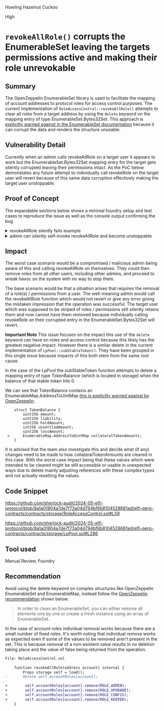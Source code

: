 Howling Hazelnut Cuckoo

High

# `revokeAllRole()` corrupts the EnumerableSet leaving the targets permissions active and making their role unrevokable

## Summary

The OpenZeppelin EnumerableSet library is used to facilitate the mapping of account addresses to protocol roles for access control purposes. The current implementation of `RoleAccessControl::revokeAllRole()` attempts to clear all roles from a target address by using the `delete` keyword on the mapping entry of type EnumerableSet.Bytes32Set. This approach is [explicitly warned against in the EnumerableSet documentation](https://github.com/OpenZeppelin/openzeppelin-contracts/blob/442886ed5ff8a0b9ab477b191f5238541ee6d772/contracts/utils/structs/EnumerableSet.sol#L28-L38) because it can corrupt the data and renders the structure unusable. 

## Vulnerability Detail

Currently when an admin calls revokeAllRole on a target user it appears to work but the EnumerableSet.Bytes32Set mapping entry for the target gets silently corrupted leaving their permissions intact. As the PoC below demonstates any future attempt to individually call revokeRole on the target user will revert because of this same data corruption effectively making the target user unstoppable. 

## Proof of Concept

The expandable sections below shows a minimal foundry setup and test cases to reproduce the issue as well as the console output confirming the bug

<details>
  <summary>revokeAllRole silently fails example</summary>


This foundry test file completes the minimally required Diamond deployment and configuration in the setup function. Then runs an individual test case that demonstrate the most critical aspects of this issue.  

```solidity
// SPDX-License-Identifier: UNLICENSED
pragma solidity ^0.8.18;

import {Test, console} from "forge-std/Test.sol";
import {DiamondInit} from "../src/contracts/router/DiamondInit.sol";
import {Diamond} from "../src/contracts/router/Diamond.sol";
import {DiamondCutFacet} from "../src/contracts/facets/DiamondCutFacet.sol";
import {DiamondLoupeFacet} from "../src/contracts/facets/DiamondLoupeFacet.sol";
import {RoleAccessControlFacet} from "../src/contracts/facets/RoleAccessControlFacet.sol";

import { IDiamond } from "../src/contracts/interfaces/IDiamond.sol";
import { IDiamondLoupe } from "../src/contracts/interfaces/IDiamondLoupe.sol";
import { IDiamondCut } from "../src/contracts/interfaces/IDiamondCut.sol";

import "../src/contracts/storage/RoleAccessControl.sol";

contract RoleAccessFacetTest is Test {
    Diamond public diamondInstance;
    DiamondInit public diamondInit;
    DiamondCutFacet public diamondCutFacet;
    DiamondLoupeFacet public diamondLoupeFacet;
    RoleAccessControlFacet public roleAccessControlFacet;

    address owner = address(this);

    function setUp() public {
        diamondInit = new DiamondInit();
        console.log("DiamondInit deployed to", address(diamondInit));
        
        diamondCutFacet = new DiamondCutFacet();
        console.log("DiamondCutFacet deployed to", address(diamondCutFacet));

        diamondLoupeFacet = new DiamondLoupeFacet();
        console.log("DiamondLoupeFacet deployed to", address(diamondLoupeFacet));

        diamondInstance = new Diamond(address(diamondCutFacet), address(diamondLoupeFacet), address(diamondInit), owner);
        console.log("Diamond deployed to", address(diamondInstance));

        // Add RoleAccess Facet
        roleAccessControlFacet = new RoleAccessControlFacet();
        console.log("RoleAccessControlFacet deployed to", address(roleAccessControlFacet));

        IDiamondCut diamondCutInstance = IDiamondCut(address(diamondInstance));
   
        IDiamondCut.FacetCut[] memory cut = new IDiamondCut.FacetCut[](1);
        bytes4[] memory roleFunctionSelectors = new bytes4[](4);
        roleFunctionSelectors[0] = RoleAccessControlFacet.hasRole.selector;
        roleFunctionSelectors[1] = RoleAccessControlFacet.grantRole.selector;
        roleFunctionSelectors[2] = RoleAccessControlFacet.revokeRole.selector;
        roleFunctionSelectors[3] = RoleAccessControlFacet.revokeAllRole.selector;
        cut[0] = IDiamond.FacetCut({
            facetAddress: address(roleAccessControlFacet),
            action: IDiamond.FacetCutAction.Add,
            functionSelectors: roleFunctionSelectors
        });

        diamondCutInstance.diamondCut(cut, address(0), new bytes(0));
    }

    function test_adminCanRevokeAllGrantedRoles() public {
        RoleAccessControlFacet diamondRoles = RoleAccessControlFacet(address(diamondInstance));
        address bob = address(123);

        vm.startPrank(owner);
        diamondRoles.grantRole(bob, RoleAccessControl.ROLE_ADMIN);
        assertEq(diamondRoles.hasRole(bob, RoleAccessControl.ROLE_ADMIN), true);

        // call succeeds but owner unknowingly fails to revoke any of bobs roles
        diamondRoles.revokeAllRole(bob);

        // Future attempts to individually remove role cause panic revert
        vm.expectRevert();
        diamondRoles.revokeRole(bob, RoleAccessControl.ROLE_ADMIN);

        // Despite attempts to revoke roles bob still has the admin role
        assertEq(diamondRoles.hasRole(bob, RoleAccessControl.ROLE_ADMIN), true);

        // bob can still successfully call the protected grantRole function
        address alice = address(456);
        vm.startPrank(bob);
        diamondRoles.grantRole(alice, RoleAccessControl.ROLE_ADMIN);

        // Confirm bob was able to make alice an admin
        assertEq(diamondRoles.hasRole(alice, RoleAccessControl.ROLE_ADMIN), true);
    }

}

```

The output below shows that the owner can grant admin role to user bob, then successfully call revokeAllRole on bob to "remove" his roles. A call to individually revokeRole was included to show the only other way to remove roles will now always revert. When the diamond is queried it returns that bob still has the admin role due to he corrupted EnumerableSet.Bytes32Set. This is demonstrated as bob is able to call the protected grantRole function and make a random user an admin. 

```solidity
Ran 1 test for test/RoleAccessFacet.t.sol:RoleAccessFacetTest
[PASS] test_adminCanRevokeAllGrantedRoles() (gas: 134728)
Logs:
  DiamondInit deployed to 0x5615dEB798BB3E4dFa0139dFa1b3D433Cc23b72f
  DiamondCutFacet deployed to 0x2e234DAe75C793f67A35089C9d99245E1C58470b
  DiamondLoupeFacet deployed to 0xF62849F9A0B5Bf2913b396098F7c7019b51A820a
  Diamond deployed to 0x5991A2dF15A8F6A256D3Ec51E99254Cd3fb576A9
  RoleAccessControlFacet deployed to 0xc7183455a4C133Ae270771860664b6B7ec320bB1

Traces:
  [138940] RoleAccessFacetTest::test_adminCanRevokeAllGrantedRoles()
    ├─ [0] VM::startPrank(RoleAccessFacetTest: [0x7FA9385bE102ac3EAc297483Dd6233D62b3e1496])
    │   └─ ← [Return] 
    ├─ [75079] Diamond::grantRole(0x000000000000000000000000000000000000007B, 0x41444d494e000000000000000000000000000000000000000000000000000000)
    │   ├─ [70126] RoleAccessControlFacet::grantRole(0x000000000000000000000000000000000000007B, 0x41444d494e000000000000000000000000000000000000000000000000000000) [delegatecall]
    │   │   └─ ← [Stop] 
    │   └─ ← [Return] 
    ├─ [3499] Diamond::hasRole(0x000000000000000000000000000000000000007B, 0x41444d494e000000000000000000000000000000000000000000000000000000) [staticcall]
    │   ├─ [1043] RoleAccessControlFacet::hasRole(0x000000000000000000000000000000000000007B, 0x41444d494e000000000000000000000000000000000000000000000000000000) [delegatecall]
    │   │   └─ ← [Return] true
    │   └─ ← [Return] true
    ├─ [0] VM::assertEq(true, true) [staticcall]
    │   └─ ← [Return] 
    ├─ [4344] Diamond::revokeAllRole(0x000000000000000000000000000000000000007B)
    │   ├─ [1894] RoleAccessControlFacet::revokeAllRole(0x000000000000000000000000000000000000007B) [delegatecall]
    │   │   └─ ← [Stop] 
    │   └─ ← [Return] 
    ├─ [0] VM::expectRevert(custom error f4844814:)
    │   └─ ← [Return] 
    ├─ [4635] Diamond::revokeRole(0x000000000000000000000000000000000000007B, 0x41444d494e000000000000000000000000000000000000000000000000000000)
    │   ├─ [2175] RoleAccessControlFacet::revokeRole(0x000000000000000000000000000000000000007B, 0x41444d494e000000000000000000000000000000000000000000000000000000) [delegatecall]
    │   │   └─ ← [Revert] panic: arithmetic underflow or overflow (0x11)
    │   └─ ← [Revert] panic: arithmetic underflow or overflow (0x11)
    ├─ [1499] Diamond::hasRole(0x000000000000000000000000000000000000007B, 0x41444d494e000000000000000000000000000000000000000000000000000000) [staticcall]
    │   ├─ [1043] RoleAccessControlFacet::hasRole(0x000000000000000000000000000000000000007B, 0x41444d494e000000000000000000000000000000000000000000000000000000) [delegatecall]
    │   │   └─ ← [Return] true
    │   └─ ← [Return] true
    ├─ [0] VM::assertEq(true, true) [staticcall]
    │   └─ ← [Return] 
    ├─ [0] VM::startPrank(0x000000000000000000000000000000000000007B)
    │   └─ ← [Return] 
    ├─ [68579] Diamond::grantRole(0x00000000000000000000000000000000000001c8, 0x41444d494e000000000000000000000000000000000000000000000000000000)
    │   ├─ [68126] RoleAccessControlFacet::grantRole(0x00000000000000000000000000000000000001c8, 0x41444d494e000000000000000000000000000000000000000000000000000000) [delegatecall]
    │   │   └─ ← [Stop] 
    │   └─ ← [Return] 
    ├─ [1499] Diamond::hasRole(0x00000000000000000000000000000000000001c8, 0x41444d494e000000000000000000000000000000000000000000000000000000) [staticcall]
    │   ├─ [1043] RoleAccessControlFacet::hasRole(0x00000000000000000000000000000000000001c8, 0x41444d494e000000000000000000000000000000000000000000000000000000) [delegatecall]
    │   │   └─ ← [Return] true
    │   └─ ← [Return] true
    ├─ [0] VM::assertEq(true, true) [staticcall]
    │   └─ ← [Return] 
    └─ ← [Stop] 

Suite result: ok. 1 passed; 0 failed; 0 skipped; finished in 2.18ms (243.47µs CPU time)
```
</details>


<details>
  <summary>admin can silently self-invoke revokeAllRole and become unstoppable</summary>

```solidity
    function test_selfRevokeAllRoles() public {
        RoleAccessControlFacet diamondRoles = RoleAccessControlFacet(address(diamondInstance));
        address bob = address(123);

        vm.startPrank(owner);
        diamondRoles.grantRole(bob, RoleAccessControl.ROLE_ADMIN);
        assertEq(diamondRoles.hasRole(bob, RoleAccessControl.ROLE_ADMIN), true);
        vm.stopPrank();

        // Malicious admin can go god mode (silently corrupts data)
        vm.startPrank(bob);
        diamondRoles.revokeAllRole(bob);

        assertEq(diamondRoles.hasRole(bob, RoleAccessControl.ROLE_ADMIN), true);
        
        // even bob can't stop himself
        vm.expectRevert();
        diamondRoles.revokeRole(bob, RoleAccessControl.ROLE_ADMIN);
    }
```
</details>

## Impact

The worst case scenario would be a compromised / malicious admin being aware of this and calling revokeAllRole on themselves. They could then remove roles from all other users, including other admins, and proceed to wreak havoc on the system with no way to stop them. 

The base scenario would be that a situation arises that requires the removal of a role(s) / permissions from a user. The well-meaning admin would call the revokeAllRole function which would not revert or give any error giving the mistaken impression that the operation was successful. The target user which was supposed to be striped of roles / permissions still silently retains them and now cannot have them removed because individually calling revokeRole on their corrupted entry in the EnumerableSet.Bytes32Set will revert. 

**Important Note**
This issue focuses on the impact this use of the `delete` keyword can have on roles and access control because this likely has the greatest negative impact. However there is a similar delete in the current implementation of `LpPool::subStableToken()`. They have been grouped in this single issue because impacts of this both stem from the same root cause. 

 In the case of the LpPool the subStableToken function attempts to delete a mapping entry of type TokenBalance (which is located in storage) when the balance of that stable token hits 0. 

We can see that TokenBalance contains an EnumerableMap.AddressToUintMap [this is explicitly warned against by OpenZeppelin](https://github.com/OpenZeppelin/openzeppelin-contracts/blob/442886ed5ff8a0b9ab477b191f5238541ee6d772/contracts/utils/structs/EnumerableMap.sol#L32-L49).

```solidity 
    struct TokenBalance {
        uint256 amount;
        uint256 liability;
        uint256 holdAmount;
        int256 unsettledAmount;
        uint256 lossAmount;
 >      EnumerableMap.AddressToUintMap collateralTokenAmounts;
    }
```

It is advised that the team also investigate this and decide what (if any) changes need to be made to how collateralTokenAmounts are cleared in this case. With the worst case impact being that these values which were intended to be cleared might be still accessible or usable in unexpected ways due to delete mainly adjusting references with these complex types and not actually resetting the values. 

## Code Snippet

https://github.com/sherlock-audit/2024-05-elfi-protocol/blob/8a1a01804a7de7f73a04d794bf6b8104528681ad/elfi-perp-contracts/contracts/storage/RoleAccessControl.sol#L59

https://github.com/sherlock-audit/2024-05-elfi-protocol/blob/8a1a01804a7de7f73a04d794bf6b8104528681ad/elfi-perp-contracts/contracts/storage/LpPool.sol#L286

## Tool used

Manual Review, Foundry

## Recommendation

Avoid using the delete keyword on complex structures like OpenZeppelin EnumerableSet and EnumerableMap, instead follow the [OpenZeppelin recommendation](https://github.com/OpenZeppelin/openzeppelin-contracts/blob/442886ed5ff8a0b9ab477b191f5238541ee6d772/contracts/utils/structs/EnumerableSet.sol#L37-L38) shown below:

>  In order to clean an EnumerableSet, you can either remove all elements one by one or create a fresh instance using an array of EnumerableSet.


In the case of account roles individual removal works because there are a small number of fixed roles. It's worth noting that individual remove works as expected even if some of the values to be removed aren't present in the set. This is because removal of a non-existent value results in no deletion taking place and the value of false being returned from the operation.


```diff
File: RoleAccessControl.sol
 
    function revokeAllRole(address account) internal {
        Props storage self = load();
-       delete self.accountRoles[account];

+        self.accountRoles[account].remove(ROLE_ADMIN);
+        self.accountRoles[account].remove(ROLE_UPGRADE);
+        self.accountRoles[account].remove(ROLE_CONFIG);
+        self.accountRoles[account].remove(ROLE_KEEPER);
    }
```
